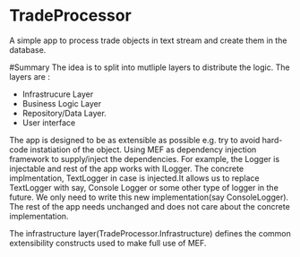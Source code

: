 # TradeProcessor
A simple app to process trade objects in text stream and create them in the database.

#Summary
The idea is to split into mutliple layers to distribute the logic. The layers are : 
- Infrastrucure Layer
- Business Logic Layer
- Repository/Data Layer.
- User interface

The app is designed to be as extensible as possible e.g. try to avoid hard-code instatiation of the object. Using MEF as dependency injection framework
to supply/inject the dependencies.
For example, the Logger is injectable and rest of the app works with ILogger. The concrete implmentation, TextLogger in case is injected.It allows us to 
replace TextLogger with say, Console Logger or some other type of logger in the future. We only need to write this new implementation(say ConsoleLogger).
The rest of the app needs unchanged and does not care about the concrete implementation.

The infrastructure layer(TradeProcessor.Infrastructure) defines the common extensibility constructs used to make full use of MEF.
